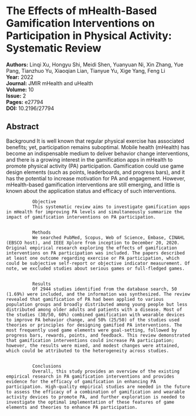 # The Effects of mHealth-Based Gamification Interventions on Participation in Physical Activity: Systematic Review

**Authors:** Linqi Xu, Hongyu Shi, Meidi Shen, Yuanyuan Ni, Xin Zhang, Yue Pang, Tianzhuo Yu, Xiaoqian Lian, Tianyue Yu, Xige Yang, Feng Li  
**Year:** 2022  
**Journal:** JMIR mHealth and uHealth  
**Volume:** 10  
**Issue:** 2  
**Pages:** e27794  
**DOI:** 10.2196/27794  

## Abstract
Background
              It is well known that regular physical exercise has associated benefits; yet, participation remains suboptimal. Mobile health (mHealth) has become an indispensable medium to deliver behavior change interventions, and there is a growing interest in the gamification apps in mHealth to promote physical activity (PA) participation. Gamification could use game design elements (such as points, leaderboards, and progress bars), and it has the potential to increase motivation for PA and engagement. However, mHealth-based gamification interventions are still emerging, and little is known about the application status and efficacy of such interventions.
            
            
              Objective
              This systematic review aims to investigate gamification apps in mHealth for improving PA levels and simultaneously summarize the impact of gamification interventions on PA participation.
            
            
              Methods
              We searched PubMed, Scopus, Web of Science, Embase, CINAHL (EBSCO host), and IEEE Xplore from inception to December 20, 2020. Original empirical research exploring the effects of gamification interventions on PA participation was included. The papers described at least one outcome regarding exercise or PA participation, which could be subjective self-report or objective indicator measurement. Of note, we excluded studies about serious games or full-fledged games.
            
            
              Results
              Of 2944 studies identified from the database search, 50 (1.69%) were included, and the information was synthesized. The review revealed that gamification of PA had been applied to various population groups and broadly distributed among young people but less distributed among older adults and patients with a disease. Most of the studies (30/50, 60%) combined gamification with wearable devices to improve PA behavior change, and 50% (25/50) of the studies used theories or principles for designing gamified PA interventions. The most frequently used game elements were goal-setting, followed by progress bars, rewards, points, and feedback. This review demonstrated that gamification interventions could increase PA participation; however, the results were mixed, and modest changes were attained, which could be attributed to the heterogeneity across studies.
            
            
              Conclusions
              Overall, this study provides an overview of the existing empirical research in PA gamification interventions and provides evidence for the efficacy of gamification in enhancing PA participation. High-quality empirical studies are needed in the future to assess the efficacy of a combination of gamification and wearable activity devices to promote PA, and further exploration is needed to investigate the optimal implementation of these features of game elements and theories to enhance PA participation.

